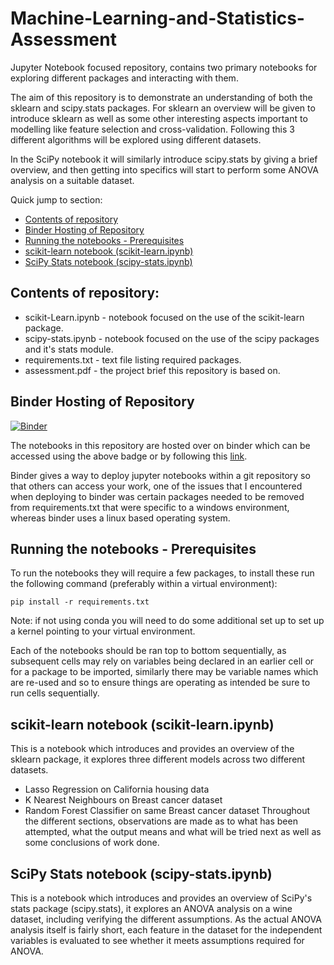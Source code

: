 # Machine-Learning-and-Statistics-Assessment

Jupyter Notebook focused repository, contains two primary notebooks for exploring different packages and interacting with them.

The aim of this repository is to demonstrate an understanding of both the sklearn and scipy.stats packages.
For sklearn an overview will be given to introduce sklearn as well as some other interesting aspects important to modelling like feature selection and cross-validation. Following this 3 different algorithms will be explored using different datasets.

In the SciPy notebook it will similarly introduce scipy.stats by giving a brief overview, and then getting into specifics will start to perform some ANOVA analysis on a suitable dataset.

Quick jump to section:
* [Contents of repository](#contents-of-repository)
* [Binder Hosting of Repository](#binder-hosting-of-repository)
* [Running the notebooks - Prerequisites](#running-the-notebooks---prerequisites)
* [scikit-learn notebook (scikit-learn.ipynb)](#scikit-learn-notebook-scikit-learnipynb)
* [SciPy Stats notebook (scipy-stats.ipynb)](#scipy-stats-notebook-scipy-statsipynb)

## Contents of repository:
* scikit-Learn.ipynb - notebook focused on the use of the scikit-learn package.
* scipy-stats.ipynb - notebook focused on the use of the scipy packages and it's stats module.
* requirements.txt - text file listing required packages.
* assessment.pdf - the project brief this repository is based on.

## Binder Hosting of Repository
[![Binder](https://mybinder.org/badge_logo.svg)](https://mybinder.org/v2/gh/itskeithstudent/Machine-Learning-and-Statistics-Assessment/HEAD?labpath=scikit-learn.ipynb)

The notebooks in this repository are hosted over on binder which can be accessed using the above badge or by following this [link](https://mybinder.org/v2/gh/itskeithstudent/Machine-Learning-and-Statistics-Assessment/HEAD?labpath=scikit-learn.ipynb).

Binder gives a way to deploy jupyter notebooks within a git repository so that others can access your work, one of the issues that I encountered when deploying to binder was certain packages needed to be removed from requirements.txt that were specific to a windows environment, whereas binder uses a linux based operating system.


## Running the notebooks - Prerequisites
To run the notebooks they will require a few packages, to install these run the following command (preferably within a virtual environment):
 ```
 pip install -r requirements.txt
 ```
 Note: if not using conda you will need to do some additional set up to set up a kernel pointing to your virtual environment.
 
Each of the notebooks should be ran top to bottom sequentially, as subsequent cells may rely on variables being declared in an earlier cell or for a package to be imported, similarly there may be variable names which are re-used and so to ensure things are operating as intended be sure to run cells sequentially.
 
 ## scikit-learn notebook (scikit-learn.ipynb)
 This is a notebook which introduces and provides an overview of the sklearn package, it explores three different models across two different datasets.
 * Lasso Regression on California housing data
 * K Nearest Neighbours on Breast cancer dataset
 * Random Forest Classifier on same Breast cancer dataset
Throughout the different sections, observations are made as to what has been attempted, what the output means and what will be tried next as well as some conclusions of work done.

## SciPy Stats notebook (scipy-stats.ipynb)
This is a notebook which introduces and provides an overview of SciPy's stats package (scipy.stats), it explores an ANOVA analysis on a wine dataset, including verifying the different assumptions.
As the actual ANOVA analysis itself is fairly short, each feature in the dataset for the independent variables is evaluated to see whether it meets assumptions required for ANOVA.


 
